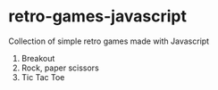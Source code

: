 # retro-games-javascript
Collection of simple retro games made with Javascript

1. Breakout
2. Rock, paper scissors
3. Tic Tac Toe